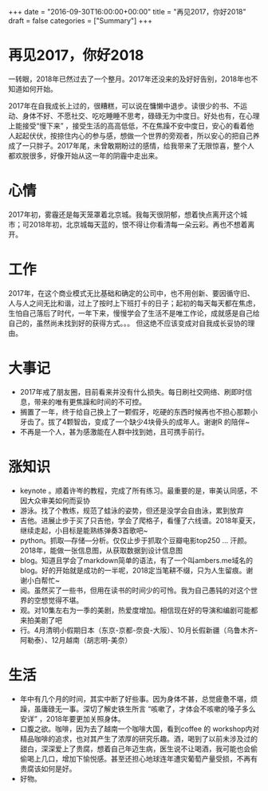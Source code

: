 +++
date = "2016-09-30T16:00:00+00:00"
title = "再见2017，你好2018"
draft = false
categories = ["Summary"]
+++
# 再见2017，你好2018
一转眼，2018年已然过去了一个整月。2017年还没来的及好好告别，2018年也不知道如何开始。 

2017年在自我成长上过的，很糟糕，可以说在慵懒中退步。读很少的书、不运动、身体不好、不愿社交、吃吃睡睡不思考，碌碌无为中度日。好处也有，在心理上能接受“慢下来” ，接受生活的高高低低，不在焦躁不安中度日，安心的看着他人起起伏伏，按捺住内心的参与感，想做一个世界的旁观者，所以安心的把自己养成了一只胖子。2017年尾，未曾敢期盼过的感情，给我带来了无限惊喜，整个人都欢脱很多，好像开始从这一年的阴霾中走出来。 
# 心情 
2017年初，雾霾还是每天笼罩着北京城。我每天很阴郁，想着快点离开这个城市；可2018年初，北京城每天蓝的，恨不得让你看清每一朵云彩。再也不想着离开。 

# 工作
2017年，在这个商业模式无比基础和确定的公司中，也不用创新、要因循守旧、人与人之间无比和谐，过上了按时上下班打卡的日子；起初的每天每天都在焦虑，生怕自己落后了时代，一年下来，慢慢学会了生活不是唯工作论，成就感是自己给自己的，虽然尚未找到好的获得方式。。。 但这绝不应该变成对自我成长妥协的理由。

# 大事记
- 2017年戒了朋友圈，目前看来并没有什么损失。每日刷社交网络、刷即时信息，带来的唯有更焦躁和时间的不可控。 
- 搁置了一年，终于给自己换上了一颗假牙，吃硬的东西时候再也不担心那颗小牙齿了。拔了4颗智齿，变成了一个缺少4块骨头的成年人。谢谢R 的陪伴~ 
- 不再是一个人，甚为感激能在人群中找到她，且可携手前行。

# 涨知识
- keynote 。顺着许岑的教程，完成了所有练习。最重要的是，审美认同感，不因大众审美如何而妥协
- 游泳。找了个教练，规范了蛙泳的姿势，但还是没学会自由泳，累到放弃
- 吉他。进展止步于买了只吉他，学会了爬格子，看懂了六线谱。2018年夏天，继续走起，小目标是能熟练弹奏3首歌吧~
- python。抓取—存储—分析。仅仅止步于抓取个豆瓣电影top250 … 汗颜。2018年，能做一张信息图，从获取数据到设计信息图
- blog。知道且学会了markdown简单的语法，有了一个叫ambers.me域名的blog。好的开始就是成功的一半呢，2018定当笔耕不缀，只为人生留痕。谢谢小白帮忙~
- 阅。虽然买了一些书，但用在读书的时间少的可怜。我为自己愚钝的对这个世界的空想觉得不堪。
- 观。对10集左右为一季的美剧，热爱度增加。相信现在好的导演和编剧可能都来拍美剧了吧
- 行。4月清明小假期日本（东京-京都-奈良-大阪）、10月长假新疆（乌鲁木齐-阿勒泰）、12月越南（胡志明-美奈）

# 生活
- 年中有几个月的时间，其实中断了好些事。因为身体不甚，总觉疲惫不堪，烦躁，虽庸碌无一事。深切了解史铁生所言 “咳嗽了，才体会不咳嗽的嗓子多么安详” ，2018年要更加关照身体。 
- 口腹之欲。咖啡，因为去了越南一个咖啡大国，看到coffee 的 workshop内对精品咖啡的追求，也对其产生了浓厚的研究乐趣。酒，喝到了以前未涉及过的甜白，深深爱上了贵腐，想着自己年迈生病，医生说不让喝酒，我可能也会偷偷喝上几口，增加下愉悦感。甚至还担心地球连年遭灾葡萄产量受损，不再有贵腐该如何是好。 
- 好物。 